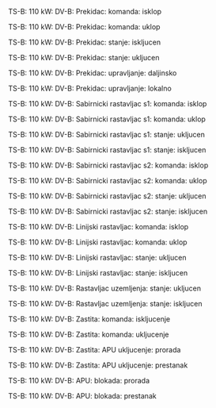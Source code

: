 TS-B: 110 kW: DV-B: Prekidac: komanda: isklop

TS-B: 110 kW: DV-B: Prekidac: komanda: uklop

TS-B: 110 kW: DV-B: Prekidac: stanje: iskljucen

TS-B: 110 kW: DV-B: Prekidac: stanje: ukljucen

TS-B: 110 kW: DV-B: Prekidac: upravljanje: daljinsko

TS-B: 110 kW: DV-B: Prekidac: upravljanje: lokalno


TS-B: 110 kW: DV-B: Sabirnicki rastavljac s1: komanda: isklop

TS-B: 110 kW: DV-B: Sabirnicki rastavljac s1: komanda: uklop

TS-B: 110 kW: DV-B: Sabirnicki rastavljac s1: stanje: ukljucen

TS-B: 110 kW: DV-B: Sabirnicki rastavljac s1: stanje: iskljucen


TS-B: 110 kW: DV-B: Sabirnicki rastavljac s2: komanda: isklop

TS-B: 110 kW: DV-B: Sabirnicki rastavljac s2: komanda: uklop

TS-B: 110 kW: DV-B: Sabirnicki rastavljac s2: stanje: ukljucen

TS-B: 110 kW: DV-B: Sabirnicki rastavljac s2: stanje: iskljucen


TS-B: 110 kW: DV-B: Linijski rastavljac: komanda: isklop

TS-B: 110 kW: DV-B: Linijski rastavljac: komanda: uklop

TS-B: 110 kW: DV-B: Linijski rastavljac: stanje: ukljucen

TS-B: 110 kW: DV-B: Linijski rastavljac: stanje: iskljucen


TS-B: 110 kW: DV-B: Rastavljac uzemljenja: stanje: ukljucen

TS-B: 110 kW: DV-B: Rastavljac uzemljenja: stanje: iskljucen


TS-B: 110 kW: DV-B: Zastita: komanda: iskljucenje

TS-B: 110 kW: DV-B: Zastita: komanda: ukljucenje

TS-B: 110 kW: DV-B: Zastita: APU ukljucenje: prorada

TS-B: 110 kW: DV-B: Zastita: APU ukljucenje: prestanak


TS-B: 110 kW: DV-B: APU: blokada: prorada

TS-B: 110 kW: DV-B: APU: blokada: prestanak
